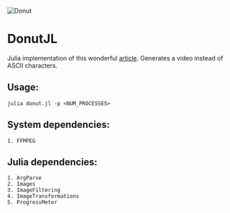 ![Donut](donut.gif)

# DonutJL
Julia implementation of this wonderful [article](https://www.a1k0n.net/2011/07/20/donut-math.html). Generates a video instead of ASCII characters.

## Usage:

```
julia donut.jl -p <NUM_PROCESSES>
```

## System dependencies:
    1. FFMPEG
## Julia dependencies:
    1. ArgParse
    2. Images
    3. ImageFiltering
    4. ImageTransformations
    5. ProgressMeter
